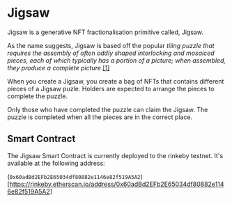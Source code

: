 # Jigsaw

Jigsaw is a generative NFT fractionalisation primitive called, Jigsaw.

As the name suggests, Jigsaw is based off the popular *tiling puzzle that requires the assembly of often oddly shaped interlocking and mosaiced pieces, each of which typically has a portion of a picture; when assembled, they produce a complete picture*.[[1]](https://en.wikipedia.org/wiki/Jigsaw_puzzle)

When you create a Jigsaw, you create a bag of NFTs that contains different pieces of a Jigsaw puzle. Holders are expected to arrange the pieces to complete the puzzle.

Only those who have completed the puzzle can claim the Jigsaw. The puzzle is completed when all the pieces are in the correct place.

## Smart Contract

The Jigsaw Smart Contract is currently deployed to the rinkeby testnet. It's available at the following address:

(`0x60adBd2EFb2E65034df80882e1146e82f519A5A2`)[https://rinkeby.etherscan.io/address/0x60adBd2EFb2E65034df80882e1146e82f519A5A2]